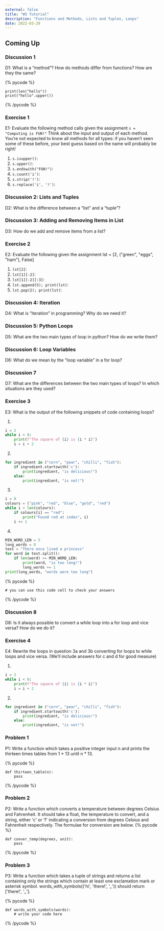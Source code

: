 ```yaml
---
external: false
title: "W5 Tutorial"
description: "Functions and Methods, Lists and Tuples, Loops"
date: 2022-03-29
---
```


## Coming Up

### Discussion 1
D1: What is a “method”? How do methods differ from functions? How are they the same?

{% pycode %}
```
print(len("hello"))
print("hello".upper())
```
{% /pycode %}

### Exercise 1
E1: Evaluate the following method calls given the assignment `s = "Computing is FUN!"` Think about the input and output of each method. You’re not expected to know all methods for all types: if you haven’t seen some of these before, your best guess based on the name will probably be right!

1. `s.isupper()`: 
2. `s.upper()`: 
3. `s.endswith("FUN!")`: 
4. `s.count('i')`: 
5. `s.strip('!')`: 
6. `s.replace('i', '!')`: 

### Discussion 2: Lists and Tuples
D2: What is the difference between a “list” and a “tuple”?

### Discussion 3: Adding and Removing Items in List
D3: How do we add and remove items from a list?

### Exercise 2
E2: Evaluate the following given the assignment lst = [2, ("green", "eggs", "ham"), False]

1. `lst[2]`: 
2. `lst[1][-2]`: 
3. `lst[1][-2][:3]`: 
4. `lst.append(5); print(lst)`: 
5. `lst.pop(2); print(lst)`: 

### Discussion 4: Iteration
D4: What is “iteration” in programming? Why do we need it?

### Discussion 5: Python Loops
D5: What are the two main types of loop in python? How do we write them?

### Discussion 6: Loop Variables
D6: What do we mean by the “loop variable” in a for loop?

### Discussion 7
D7: What are the differences between the two main types of loops? In which situations are they used?

### Exercise 3
E3: What is the output of the following snippets of code containing loops?

1. 
```python
i = 2
while i < 8:
    print(f"The square of {i} is {i * i}")
    i = i + 2
```


2. 
```python
for ingredient in ("corn", "pear", "chilli", "fish"):
    if ingredient.startswith('c'):
        print(ingredient, "is delicious!")
    else:
        print(ingredient, "is not!")
```


3. 
```python
i = 0
colours = ("pink", "red", "blue", "gold", "red")
while i < len(colours):
    if colours[i] == "red":
        print("Found red at index", i)
    i += 1
```


4. 
```python
MIN_WORD_LEN = 5
long_words = 0
text = "There once lived a princess"
for word in text.split():
    if len(word) >= MIN_WORD_LEN:
        print(word, "is too long!")
        long_words += 1
print(long_words, "words were too long")
```

{% pycode %}
```
# you can use this code cell to check your answers
```
{% /pycode %}

### Discussion 8
D8: Is it always possible to convert a while loop into a for loop and vice versa? How do we do it?

### Exercise 4
E4: Rewrite the loops in question 3a and 3b converting for loops to while loops and vice versa. (We’ll include answers for c and d for good measure)

1. 
```python
i = 2
while i < 8:
    print(f"The square of {i} is {i * i}")
    i = i + 2
```


2. 
```python
for ingredient in ("corn", "pear", "chilli", "fish"):
    if ingredient.startswith('c'):
        print(ingredient, "is delicious!")
    else:
        print(ingredient, "is not!")
```

### Problem 1
P1: Write a function which takes a positive integer input n and prints the thirteen times tables from 1 * 13 until n * 13.

{% pycode %}
```
def thirteen_table(n):
    pass
```
{% /pycode %}

### Problem 2
P2: Write a function which converts a temperature between degrees Celsius and Fahrenheit. It should take a ﬂoat, the temperature to convert, and a string, either 'c' or 'f' indicating a conversion from degrees Celsius and Fahrenheit respectively. The formulae for conversion are below.
{% pycode %}
```
def conver_temp(degrees, unit):
    pass
```
{% /pycode %}

### Problem 3
P3: Write a function which takes a tuple of strings and returns a list containing only the strings which contain at least one exclamation mark or asterisk symbol. words_with_symbols(('hi', 'there!', '*_*')) should return ['there!', '*_*'].

{% pycode %}
```
def words_with_symbols(words):
    # write your code here
```
{% /pycode %}